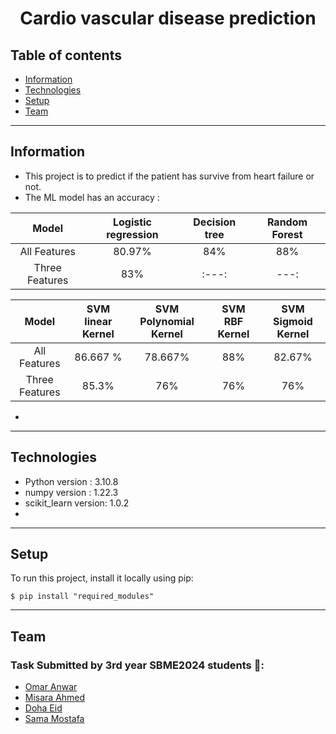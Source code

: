<center>  <h1> Cardio vascular disease prediction </h1>
</center>

## Table of contents
* [Information](#information)
* [Technologies](#Technologies)
* [Setup](#setup)
* [Team](#team)

<hr>

## Information
- This project is to predict if the patient has survive from heart failure or not.
- The ML model has an accuracy :

|  Model    | Logistic regression | Decision tree | Random Forest |
| :-----:        |        :---:        |      :---:    |      :---:    |
|  All Features  |        80.97%       |   84%         |      88%      |
| Three Features |        83%          |   :---:       |      ---:     |


|  Model         | SVM linear Kernel   | SVM Polynomial Kernel |SVM RBF Kernel |SVM Sigmoid Kernel|
| :-----:        |        :---:        |      :---:            |      :---:    |        :---:     |
|  All Features  |      86.667 %       |  78.667%              |      88%      | 82.67%           |
| Three Features |        85.3%        |   76%                 |     76%       |    76%           |

- 


<hr>



## Technologies
- Python version : 3.10.8
- numpy version : 1.22.3
- scikit_learn version: 1.0.2
- 


<hr>

## Setup
To run this project, install it locally using pip:

```
$ pip install "required_modules"
```
<hr>


## Team
### Task Submitted by 3rd year SBME2024 students 💉:
* [Omar Anwar](https://github.com/omaranwar21) 
* [Misara Ahmed](https://github.com/Misara-Ahmed) 
* [Doha Eid](https://github.com/doha-eid)
* [Sama Mostafa](https://github.com/SamaMostafa1) 


